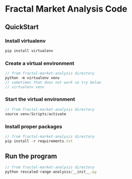 # Fractal Market Analysis Code

## QuickStart
### Install virtualenv
```javascript
pip install virtualenv
```

### Create a virtual environment
```javascript
// from fractal-market-analysis directory
python -m virtualenv venv
// sometimes that does not work so try below
// virtualenv venv
```

### Start the virtual environment
```javascript
// from fractal-market-analysis directory
source venv/Scripts/activate
```

### Install proper packages
```javascript
// from fractal-market-analysis directory
pip install -r requirements.txt
```

## Run the program
```javascript
// from fractal-market-analysis directory
python rescaled-range-analysis/__init__.py
```

